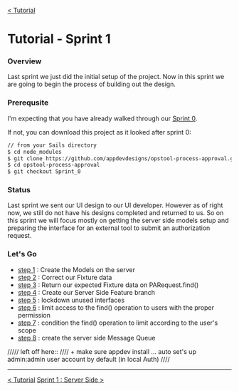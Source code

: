 [< Tutorial](tutorial.md)
# Tutorial - Sprint 1


### Overview
Last sprint we just did the initial setup of the project.  Now in this sprint we are going to begin the process of building out the design. 


### Prerequsite
I'm expecting that you have already walked through our [Sprint 0](tutorial_sprint0.md).

If not, you can download this project as it looked after sprint 0:
```sh
// from your Sails directory
$ cd node_modules
$ git clone https://github.com/appdevdesigns/opstool-process-approval.git
$ cd opstool-process-approval
$ git checkout Sprint_0
```

### Status
Last sprint we sent our UI design to our UI developer.  However as of right now, we still do not have his designs completed and returned to us.  So on this sprint we will focus mostly on getting the server side models setup and preparing the interface for an external tool to submit an authorization request.

### Let's Go

+ [step 1](tutorial_sprint1_01_models.md) : Create the Models on the server
+ [step 2](tutorial_sprint1_02_fixtures.md) : Correct our Fixture data
+ [step 3](tutorial_sprint1_03_fixtureResponse.md) : Return our expected Fixture data on PARequest.find()
+ [step 4](tutorial_sprint1_04_serverBranch.md) : Create our Server Side Feature branch
+ [step 5]() : lockdown unused interfaces
+ [step 6]() : limit access to the find() operation to users with the proper permission
+ [step 7]() : condition the find() operation to limit according to the user's scope
+ [step 8]() : create the server side Message Queue

///// left off here::
////  + make sure appdev install ...  auto set's up admin:admin user account by default (in local Auth)
////

---
[< Tutorial](tutorial.md)
[Sprint 1 : Server Side >](tutorial_sprint1_01_models.md) 